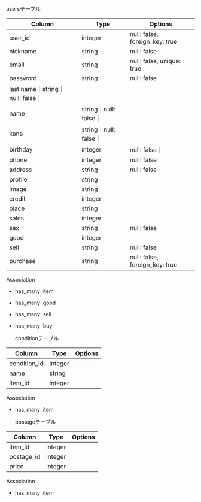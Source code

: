   usersテーブル

|Column|Type|Options|
|------|----|-------|
|user_id|integer|null: false, foreign_key: true|
|nickname|string|null: false|
|email|string|null: false, unique: true|
|password|string|null: false|
|last name｜string｜null: false｜
|name|string｜null: false｜
|kana|string｜null: false｜
|birthday|integer|null: false｜
|phone|integer|null: false|
|address|string|null: false|
|profile|string| |
|image|string| |
|credit|integer| |
|place|string| |
|sales|integer| |
|sex|string|null: false|
|good|integer||
|sell|string|null: false|　
|purchase|string|null: false, foreign_key: true|

  Association
- has_many :item
- has_many :good
- has_many :sell
- has_many :buy

  conditionテーブル

|Column|Type|Options|
|------|----|-------|
|condition_id|integer| |
|name|string| |
|item_id|integer| |

  Association
- has_many :item

  postageテーブル

|Column|Type|Options|
|------|----|-------|
|item_id|integer| |
|postage_id|integer| |
|price|integer| |

  Association
- has_many :item